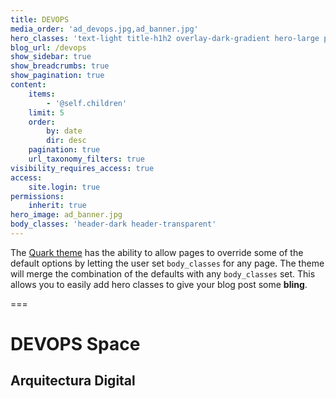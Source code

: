 ```yaml
---
title: DEVOPS
media_order: 'ad_devops.jpg,ad_banner.jpg'
hero_classes: 'text-light title-h1h2 overlay-dark-gradient hero-large parallax'
blog_url: /devops
show_sidebar: true
show_breadcrumbs: true
show_pagination: true
content:
    items:
        - '@self.children'
    limit: 5
    order:
        by: date
        dir: desc
    pagination: true
    url_taxonomy_filters: true
visibility_requires_access: true
access:
    site.login: true
permissions:
    inherit: true
hero_image: ad_banner.jpg
body_classes: 'header-dark header-transparent'
---
```


The [Quark theme](/arquitectura-digital/devops) has the ability to allow pages to override some of the default options by letting the user set `body_classes` for any page.  The theme will merge the combination of the defaults with any `body_classes` set. This allows you to easily add hero classes to give your blog post some **bling**.

===
# **DEVOPS** Space
## Arquitectura Digital